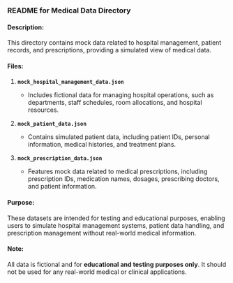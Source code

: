 ### **README for Medical Data Directory**

#### **Description:**
This directory contains mock data related to hospital management, patient records, and prescriptions, providing a simulated view of medical data.

#### **Files:**

1. **`mock_hospital_management_data.json`**
   - Includes fictional data for managing hospital operations, such as departments, staff schedules, room allocations, and hospital resources.

2. **`mock_patient_data.json`**
   - Contains simulated patient data, including patient IDs, personal information, medical histories, and treatment plans.

3. **`mock_prescription_data.json`**
   - Features mock data related to medical prescriptions, including prescription IDs, medication names, dosages, prescribing doctors, and patient information.

#### **Purpose:**
These datasets are intended for testing and educational purposes, enabling users to simulate hospital management systems, patient data handling, and prescription management without real-world medical information.

#### **Note:**

All data is fictional and for **educational and testing purposes only**. It should not be used for any real-world medical or clinical applications.
